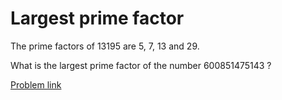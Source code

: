 # Largest prime factor

The prime factors of 13195 are 5, 7, 13 and 29.

What is the largest prime factor of the number 600851475143 ?

[Problem link](https://projecteuler.net/problem=3)
